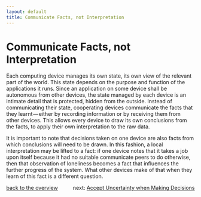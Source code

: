 ```yaml
---
layout: default
title: Communicate Facts, not Interpretation
---
```


# Communicate Facts, not Interpretation

Each computing device manages its own state, its own view of the relevant part of the world.
This state depends on the purpose and function of the applications it runs.
Since an application on some device shall be autonomous from other devices, the state managed by each device is an intimate detail that is protected, hidden from the outside.
Instead of communicating their state, cooperating devices communicate the facts that they learnt — either by recording information or by receiving them from other devices.
This allows every device to draw its own conclusions from the facts, to apply their own interpretation to the raw data.

It is important to note that decisions taken on one device are also facts from which conclusions will need to be drawn.
In this fashion, a local interpretation may be lifted to a fact:
if one device notes that it takes a job upon itself because it had no suitable communicate peers to do otherwise, then that observation of loneliness becomes a fact that influences the further progress of the system.
What other devices make of that when they learn of this fact is a different question.

<div style="float:right">next: <a href="accept-uncertainty.html">Accept Uncertainty when Making Decisions</a></div>
<div style="float:left"><a href="/#local-first-cooperation-principles">back to the overview</a></div>
<div style="clear:both">
